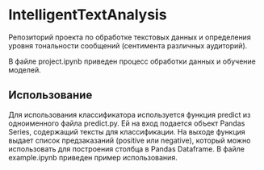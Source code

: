 # IntelligentTextAnalysis
Репозиторий проекта по обработке текстовых данных и определения уровня тональности сообщений (сентимента различных аудиторий).

В файле project.ipynb приведен процесс обработки данных и обучение моделей.
## Использование
Для использования классификатора используется функция predict из одноименного файла predict.py. Ей на вход подается объект Pandas Series, содержащий тексты для классификации. На выходе функция выдает список предзаказаний (positive или negative), который можно использовать для построения столбца в Pandas Dataframe. В файле example.ipynb приведен пример использования.
